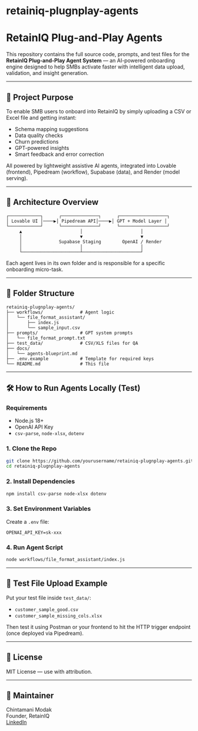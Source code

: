 # retainiq-plugnplay-agents

# RetainIQ Plug-and-Play Agents

This repository contains the full source code, prompts, and test files for the **RetainIQ Plug-and-Play Agent System** — an AI-powered onboarding engine designed to help SMBs activate faster with intelligent data upload, validation, and insight generation.

---

## 🚀 Project Purpose
To enable SMB users to onboard into RetainIQ by simply uploading a CSV or Excel file and getting instant:
- Schema mapping suggestions
- Data quality checks
- Churn predictions
- GPT-powered insights
- Smart feedback and error correction

All powered by lightweight assistive AI agents, integrated into Lovable (frontend), Pipedream (workflow), Supabase (data), and Render (model serving).

---

## 🧠 Architecture Overview

```
┌────────────┐      ┌──────────────┐      ┌──────────────────┐
│ Lovable UI │────▶│ Pipedream API│────▶│ GPT + Model Layer │
└────────────┘      └──────────────┘      └──────────────────┘
     ▲                      │                      │
     │                      ▼                      ▼
     │              Supabase Staging        OpenAI / Render
     │                      │                      │
     └──────────────────────┴──────────────────────┘
```

Each agent lives in its own folder and is responsible for a specific onboarding micro-task.

---

## 🧩 Folder Structure

```
retainiq-plugnplay-agents/
├── workflows/              # Agent logic
│   └── file_format_assistant/
│       ├── index.js
│       └── sample_input.csv
├── prompts/                # GPT system prompts
│   └── file_format_prompt.txt
├── test_data/              # CSV/XLS files for QA
├── docs/
│   └── agents-blueprint.md
├── .env.example            # Template for required keys
└── README.md               # This file
```

---

## 🛠 How to Run Agents Locally (Test)

### Requirements
- Node.js 18+
- OpenAI API Key
- `csv-parse`, `node-xlsx`, `dotenv`

### 1. Clone the Repo
```bash
git clone https://github.com/yourusername/retainiq-plugnplay-agents.git
cd retainiq-plugnplay-agents
```

### 2. Install Dependencies
```bash
npm install csv-parse node-xlsx dotenv
```

### 3. Set Environment Variables
Create a `.env` file:
```
OPENAI_API_KEY=sk-xxx
```

### 4. Run Agent Script
```bash
node workflows/file_format_assistant/index.js
```

---

## 🧪 Test File Upload Example
Put your test file inside `test_data/`:
- `customer_sample_good.csv`
- `customer_sample_missing_cols.xlsx`

Then test it using Postman or your frontend to hit the HTTP trigger endpoint (once deployed via Pipedream).

---

## 📄 License
MIT License — use with attribution.

---

## 💬 Maintainer
Chintamani Modak  
Founder, RetainIQ  
[LinkedIn](https://linkedin.com/in/chintamanimodak)
